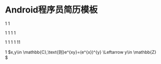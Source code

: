 

# Android程序员简历模板



1
1

1
1
1
1

1
1
1
1
11

1
$x,y\in \mathbb{C},\text{则}e^{xy}=(e^{x})^{y} \Leftarrow y\in  \mathbb{Z}   $ 